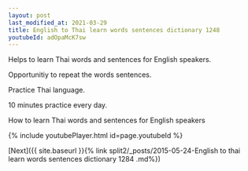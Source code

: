 ```yaml
---
layout: post
last_modified_at: 2021-03-29
title: English to Thai learn words sentences dictionary 1248 
youtubeId: adOpaMcK7sw
---
```

 
 
Helps to learn Thai words and sentences for English speakers.

Opportunitiy to repeat the words sentences. 

Practice Thai language. 
 
10 minutes practice every day. 
 
How to learn Thai words and sentences for English speakers 
 
{% include youtubePlayer.html id=page.youtubeId %}
 
 
[Next]({{ site.baseurl }}{% link  split2/_posts/2015-05-24-English to thai learn words sentences dictionary 1284 .md%})
 
